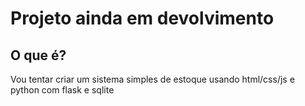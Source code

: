 # Projeto ainda em devolvimento

## O que é?

Vou tentar criar um sistema simples de estoque usando html/css/js e python com flask e sqlite